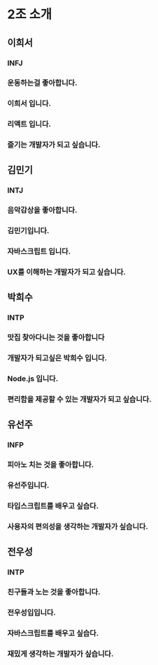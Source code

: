 <h1> 2조 소개 </h1>

<h2> 이희서 </h2>

<h3> INFJ </h3>
<h3>운동하는걸 좋아합니다.</h3>
<h3>이희서 입니다.</h3>
<h3>리액트 입니다.</h3>
<h3>즐기는 개발자가 되고 싶습니다.</h3>


<h2> 김민기 </h2>

<h3> INTJ </h3>
<h3>음악감상을 좋아합니다.</h3>
<h3>김민기입니다.</h3>
<h3>자바스크립트 입니다.</h3>
<h3>UX를 이해하는 개발자가 되고 싶습니다.</h3>




<h2> 박희수 </h2>

<h3> INTP </h3>
<h3> 맛집 찾아다니는 것을 좋아합니다</h3>
<h3> 개발자가 되고싶은 박희수 입니다.</h3>
<h3> Node.js 입니다.</h3> 
<h3> 편리함을 제공할 수 있는 개발자가 되고 싶습니다.<h3>

<h2> 유선주</h2>

<h3> INFP </h3>
<h3> 피아노 치는 것을 좋아합니다.</h3>
<h3>유선주입니다.</h3>
<h3>타입스크립트를 배우고 싶습다.</h3>
<h3>사용자의 편의성을 생각하는 개발자가 싶습니다.</h3>

<h2> 전우성 </h2>

<h3> INTP </h3>
<h3> 친구들과 노는 것을  좋아합니다.</h3>
<h3> 전우성입입니다.</h3>
<h3> 자바스크립트를 배우고 싶습다.</h3>
<h3> 재밌게  생각하는 개발자가 싶습니다.</h3>
